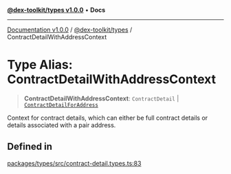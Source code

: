 [**@dex-toolkit/types v1.0.0**](../README.md) • **Docs**

***

[Documentation v1.0.0](../../../packages.md) / [@dex-toolkit/types](../README.md) / ContractDetailWithAddressContext

# Type Alias: ContractDetailWithAddressContext

> **ContractDetailWithAddressContext**: `ContractDetail` \| [`ContractDetailForAddress`](ContractDetailForAddress.md)

Context for contract details, which can either be full contract details or details associated with a pair address.

## Defined in

[packages/types/src/contract-detail.types.ts:83](https://github.com/niZmosis/dex-toolkit/blob/3d8b41b44787b30fbea5de3ab4737662ffb61bc8/packages/types/src/contract-detail.types.ts#L83)
